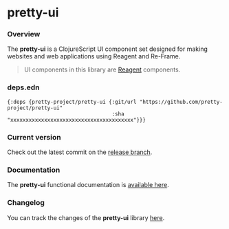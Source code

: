 
# pretty-ui

### Overview

The <strong>pretty-ui</strong> is a ClojureScript UI component set designed for making
websites and web applications using Reagent and Re-Frame.

> UI components in this library are [Reagent](https://github.com/reagent-project/reagent) components.

### deps.edn

```
{:deps {pretty-project/pretty-ui {:git/url "https://github.com/pretty-project/pretty-ui"
                                  :sha     "xxxxxxxxxxxxxxxxxxxxxxxxxxxxxxxxxxxxxxxx"}}}
```

### Current version

Check out the latest commit on the [release branch](https://github.com/pretty-project/pretty-ui/tree/release).

### Documentation

The <strong>pretty-ui</strong> functional documentation is [available here](https://pretty-project.github.io/pretty-ui).

### Changelog

You can track the changes of the <strong>pretty-ui</strong> library [here](CHANGES.md).
